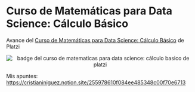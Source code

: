 # Curso de Matemáticas para Data Science: Cálculo Básico

Avance del [Curso de Matemáticas para Data Science: Cálculo Básico](https://platzi.com/clases/calculo-data-science/) de Platzi

<p align='center'>
    <img src='https://static.platzi.com/media/achievements/badge-matematicas-data-calculo-4148dd51-ca74-4eb4-85a6-cbf616059933.png' alt='badge del curso de matematicas para data science: cálculo basico de platzi' />
</p>

Mis apuntes: https://cristianiniguez.notion.site/255978610f084ee485348c00f70e6713
